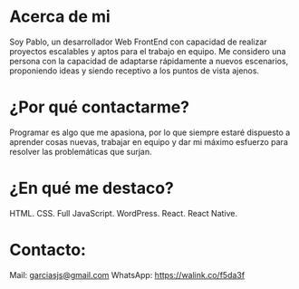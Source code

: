 # Acerca de mi

 Soy Pablo, un desarrollador Web FrontEnd con capacidad de realizar proyectos escalables y aptos para el trabajo en equipo.
 Me considero una persona con la capacidad de adaptarse rápidamente a nuevos escenarios, proponiendo ideas y siendo receptivo a los puntos de vista ajenos.

# ¿Por qué contactarme?

Programar es algo que me apasiona, por lo que siempre estaré dispuesto a aprender cosas nuevas, trabajar en equipo y dar mi máximo esfuerzo para resolver las problemáticas que surjan.

# ¿En qué me destaco?

HTML.
CSS.
Full JavaScript.
WordPress.
React.
React Native.

# Contacto:
Mail: garciasjs@gmail.com
WhatsApp: https://walink.co/f5da3f
